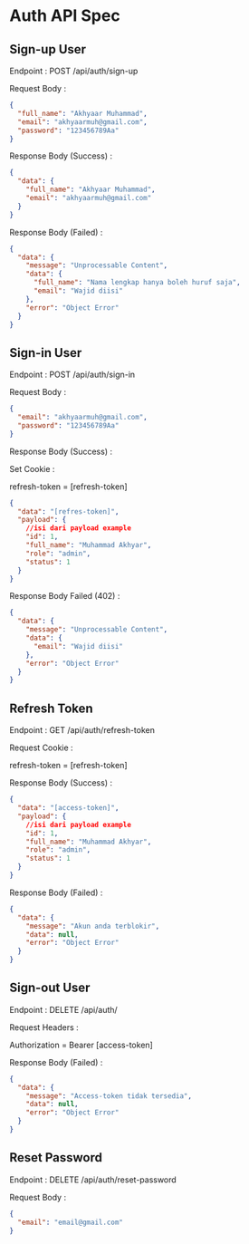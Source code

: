 # Auth API Spec

## Sign-up User

Endpoint : POST /api/auth/sign-up

Request Body :

```json
{
  "full_name": "Akhyaar Muhammad",
  "email": "akhyaarmuh@gmail.com",
  "password": "123456789Aa"
}
```

Response Body (Success) :

```json
{
  "data": {
    "full_name": "Akhyaar Muhammad",
    "email": "akhyaarmuh@gmail.com"
  }
}
```

Response Body (Failed) :

```json
{
  "data": {
    "message": "Unprocessable Content",
    "data": {
      "full_name": "Nama lengkap hanya boleh huruf saja",
      "email": "Wajid diisi"
    },
    "error": "Object Error"
  }
}
```

## Sign-in User

Endpoint : POST /api/auth/sign-in

Request Body :

```json
{
  "email": "akhyaarmuh@gmail.com",
  "password": "123456789Aa"
}
```

Response Body (Success) :

Set Cookie :

refresh-token = [refresh-token]

```json
{
  "data": "[refres-token]",
  "payload": {
    //isi dari payload example
    "id": 1,
    "full_name": "Muhammad Akhyar",
    "role": "admin",
    "status": 1
  }
}
```

Response Body Failed (402) :

```json
{
  "data": {
    "message": "Unprocessable Content",
    "data": {
      "email": "Wajid diisi"
    },
    "error": "Object Error"
  }
}
```

## Refresh Token

Endpoint : GET /api/auth/refresh-token

Request Cookie :

refresh-token = [refresh-token]

Response Body (Success) :

```json
{
  "data": "[access-token]",
  "payload": {
    //isi dari payload example
    "id": 1,
    "full_name": "Muhammad Akhyar",
    "role": "admin",
    "status": 1
  }
}
```

Response Body (Failed) :

```json
{
  "data": {
    "message": "Akun anda terblokir",
    "data": null,
    "error": "Object Error"
  }
}
```

## Sign-out User

Endpoint : DELETE /api/auth/

Request Headers :

Authorization = Bearer [access-token]

Response Body (Failed) :

```json
{
  "data": {
    "message": "Access-token tidak tersedia",
    "data": null,
    "error": "Object Error"
  }
}
```

## Reset Password

Endpoint : DELETE /api/auth/reset-password

Request Body :

```json
{
  "email": "email@gmail.com"
}
```
